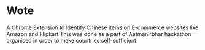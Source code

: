 # Wote
A Chrome Extension to identify Chinese items on E-commerce websites like Amazon and Flipkart
This was done as a part of Aatmanirbhar hackathon organised in order to make countries self-sufficient 
